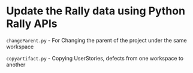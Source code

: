 # Update the Rally data using Python Rally APIs
`changeParent.py` - For Changing the parent of the project under the same workspace 

`copyartifact.py` - Copying UserStories, defects from one workspace to another

